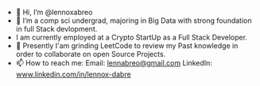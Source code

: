 - 👋 Hi, I’m @lennoxabreo
- 👀 I’m a comp sci undergrad, majoring in Big Data with strong foundation in full Stack devlopment.
- I am currently employed at a Crypto StartUp as a Full Stack Developer.
- 💞️ Presently I'am grinding LeetCode to review my Past knowledge in order to collaborate on open Source Projects.
- 📫 How to reach me:
Email: lennabreo@gmail.com 
LinkedIn: www.linkedin.com/in/lennox-dabre

<!---
lennoxabreo/lennoxabreo is a ✨ special ✨ repository because its `README.md` (this file) appears on your GitHub profile.
You can click the Preview link to take a look at your changes.
--->
